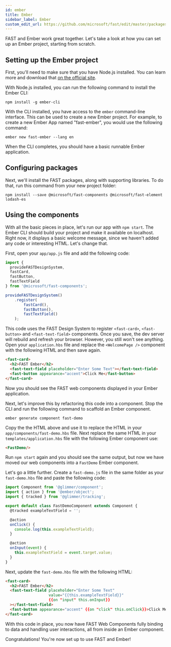 ```yaml
---
id: ember
title: Ember
sidebar_label: Ember
custom_edit_url: https://github.com/microsoft/fast/edit/master/packages/web-components/fast-foundation/docs/integrations/ember.md
---
```


FAST and Ember work great together. Let's take a look at how you can set up an Ember project, starting from scratch.

## Setting up the Ember project

First, you'll need to make sure that you have Node.js installed. You can learn more and download that [on the official site](https://nodejs.org/).

With Node.js installed, you can run the following command to install the Ember CLI:

```shell
npm install -g ember-cli
```

With the CLI installed, you have access to the `ember` command-line interface. This can be used to create a new Ember project. For example, to create a new Ember App named "fast-ember", you would use the following command:

```shell
ember new fast-ember --lang en
```

When the CLI completes, you should have a basic runnable Ember application.

## Configuring packages

Next, we'll install the FAST packages, along with supporting libraries. To do that, run this command from your new project folder:

```shell
npm install --save @microsoft/fast-components @microsoft/fast-element lodash-es
```

## Using the components

With all the basic pieces in place, let's run our app with `npm start`. The Ember CLI should build your project and make it available on localhost. Right now, it displays a basic welcome message, since we haven't added any code or interesting HTML. Let's change that.

First, open your `app/app.js` file and add the following code:

```ts
import { 
  provideFASTDesignSystem, 
  fastCard, 
  fastButton,
  fastTextField
} from '@microsoft/fast-components';

provideFASTDesignSystem()
    .register(
        fastCard(),
        fastButton(),
        fastTextField()
    );
```

This code uses the FAST Design System to register `<fast-card>`, `<fast-button>` and `<fast-text-field>` components. Once you save, the dev server will rebuild and refresh your browser. However, you still won't see anything. Open your `application.hbs` file and replace the `<WelcomePage />` component with the following HTML and then save again.

```html
<fast-card>
  <h2>FAST Ember</h2>
  <fast-text-field placeholder="Enter Some Text"></fast-text-field>
  <fast-button appearance="accent">Click Me</fast-button>
</fast-card>
```

Now you should see the FAST web components displayed in your Ember application. 

Next, let's improve this by refactoring this code into a component. Stop the CLI and run the following command to scaffold an Ember component.

```shell
ember generate component fast-demo
```

Copy the the HTML above and use it to replace the HTML in your `app/components/fast-demo.hbs` file. Next replace the same HTML in your `templates/application.hbs` file with the following Ember component use:

```html
<FastDemo/>
```

Run `npm start` again and you should see the same output, but now we have moved our web components into a `FastDemo` Ember component.

Let's go a little further. Create a `fast-demo.js` file in the same folder as your `fast-demo.hbs` file and paste the following code:

```js
import Component from '@glimmer/component';
import { action } from '@ember/object';
import { tracked } from '@glimmer/tracking';

export default class FastDemoComponent extends Component {
  @tracked exampleTextField = '';

  @action
  onClick() {
    console.log(this.exampleTextField);
  }

  @action
  onInput(event) {
    this.exampleTextField = event.target.value;
  }
}
```

Next, update the `fast-demo.hbs` file with the following HTML:

```html
<fast-card>
  <h2>FAST Ember</h2>
  <fast-text-field placeholder="Enter Some Text"
                   value="{{this.exampleTextField}}"
                   {{on "input" this.onInput}}
  ></fast-text-field>
  <fast-button appearance="accent" {{on "click" this.onClick}}>Click Me</fast-button>
</fast-card>
```

With this code in place, you now have FAST Web Components fully binding to data and handling user interactions, all from inside an Ember component.

Congratulations! You're now set up to use FAST and Ember!
